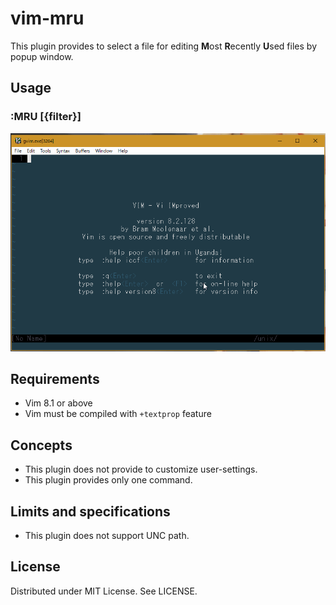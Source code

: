 
# vim-mru

This plugin provides to select a file for editing **M**ost **R**ecently **U**sed files by popup window.

## Usage

### :MRU [{filter}]

![](https://raw.githubusercontent.com/rbtnn/vim-mru/master/mru.gif)

## Requirements

* Vim 8.1 or above
* Vim must be compiled with `+textprop` feature

## Concepts

* This plugin does not provide to customize user-settings.
* This plugin provides only one command.

##  Limits and specifications

* This plugin does not support UNC path.

## License

Distributed under MIT License. See LICENSE.
